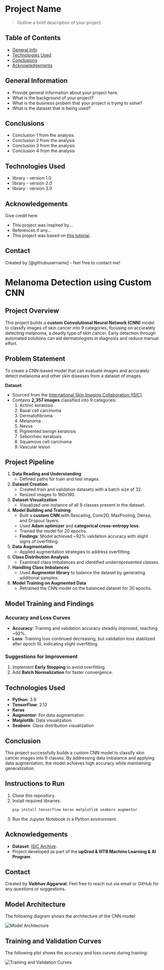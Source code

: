 # Project Name
> Outline a brief description of your project.


## Table of Contents
* [General Info](#general-information)
* [Technologies Used](#technologies-used)
* [Conclusions](#conclusions)
* [Acknowledgements](#acknowledgements)

<!-- You can include any other section that is pertinent to your problem -->

## General Information
- Provide general information about your project here.
- What is the background of your project?
- What is the business probem that your project is trying to solve?
- What is the dataset that is being used?

<!-- You don't have to answer all the questions - just the ones relevant to your project. -->

## Conclusions
- Conclusion 1 from the analysis
- Conclusion 2 from the analysis
- Conclusion 3 from the analysis
- Conclusion 4 from the analysis

<!-- You don't have to answer all the questions - just the ones relevant to your project. -->


## Technologies Used
- library - version 1.0
- library - version 2.0
- library - version 3.0

<!-- As the libraries versions keep on changing, it is recommended to mention the version of library used in this project -->

## Acknowledgements
Give credit here.
- This project was inspired by...
- References if any...
- This project was based on [this tutorial](https://www.example.com).


## Contact
Created by [@githubusername] - feel free to contact me!


<!-- Optional -->
<!-- ## License -->
<!-- This project is open source and available under the [... License](). -->

<!-- You don't have to include all sections - just the one's relevant to your project -->


# Melanoma Detection using Custom CNN

## Project Overview
This project builds a **custom Convolutional Neural Network (CNN)** model to classify images of skin cancer into 9 categories, focusing on accurately detecting melanoma, a deadly type of skin cancer. Early detection through automated solutions can aid dermatologists in diagnosis and reduce manual effort.

## Problem Statement
To create a CNN-based model that can evaluate images and accurately detect melanoma and other skin diseases from a dataset of images.

**Dataset**: 
- Sourced from the [International Skin Imaging Collaboration (ISIC)](https://www.isic-archive.com).
- Contains **2,357 images** classified into 9 categories:
   1. Actinic keratosis
   2. Basal cell carcinoma
   3. Dermatofibroma
   4. Melanoma
   5. Nevus
   6. Pigmented benign keratosis
   7. Seborrheic keratosis
   8. Squamous cell carcinoma
   9. Vascular lesion

## Project Pipeline
1. **Data Reading and Understanding**
   - Defined paths for train and test images.
2. **Dataset Creation**
   - Created train and validation datasets with a batch size of 32.
   - Resized images to 180x180.
3. **Dataset Visualization**
   - Visualized one instance of all 9 classes present in the dataset.
4. **Model Building and Training**
   - Built a **custom CNN** with Rescaling, Conv2D, MaxPooling, Dense, and Dropout layers.
   - Used **Adam optimizer** and **categorical cross-entropy loss**.
   - Trained the model for 20 epochs.
   - **Findings**: Model achieved ~92% validation accuracy with slight signs of overfitting.
5. **Data Augmentation**
   - Applied augmentation strategies to address overfitting.
6. **Class Distribution Analysis**
   - Examined class imbalances and identified underrepresented classes.
7. **Handling Class Imbalances**
   - Used **Augmentor library** to balance the dataset by generating additional samples.
8. **Model Training on Augmented Data**
   - Retrained the CNN model on the balanced dataset for 30 epochs.

## Model Training and Findings
### Accuracy and Loss Curves
- **Accuracy**: Training and validation accuracy steadily improved, reaching ~92%.
- **Loss**: Training loss continued decreasing, but validation loss stabilized after epoch 10, indicating slight overfitting.

### Suggestions for Improvement
1. Implement **Early Stopping** to avoid overfitting.
2. Add **Batch Normalization** for faster convergence.

## Technologies Used
- **Python**: 3.9
- **TensorFlow**: 2.12
- **Keras**
- **Augmentor**: For data augmentation
- **Matplotlib**: Data visualization
- **Seaborn**: Class distribution visualization

## Conclusion
This project successfully builds a custom CNN model to classify skin cancer images into 9 classes. By addressing data imbalance and applying data augmentation, the model achieves high accuracy while maintaining generalization.

## Instructions to Run
1. Clone this repository.
2. Install required libraries:
   ```bash
   pip install tensorflow keras matplotlib seaborn augmentor
   ```
3. Run the Jupyter Notebook in a Python environment.

## Acknowledgements
- **Dataset**: [ISIC Archive](https://www.isic-archive.com).
- Project developed as part of the **upGrad & IIITB Machine Learning & AI Program**.

## Contact
Created by **Vaibhav Aggarwal**. Feel free to reach out via email or GitHub for any questions or suggestions.



## Model Architecture
The following diagram shows the architecture of the CNN model:

![Model Architecture](model_architecture.png)

## Training and Validation Curves
The following plot shows the accuracy and loss curves during training:

![Training and Validation Curves](training_curves.png)
